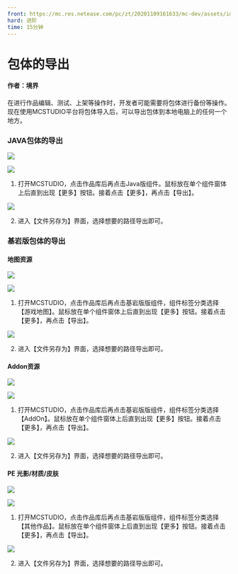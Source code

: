 ```yaml
---
front: https://mc.res.netease.com/pc/zt/20201109161633/mc-dev/assets/img/2_1.9097d2e2.jpg
hard: 进阶
time: 15分钟
---
```


# 包体的导出



#### 作者：境界



在进行作品编辑、测试、上架等操作时，开发者可能需要将包体进行备份等操作。现在使用MCSTUDIO平台将包体导入后，可以导出包体到本地电脑上的任何一个地方。



### JAVA包体的导出

![](./images/2_1.jpg)



![](./images/2_2.jpg)



1) 打开MCSTUDIO，点击作品库后再点击Java版组件。鼠标放在单个组件窗体上后直到出现【更多】按钮。接着点击【更多】，再点击【导出】。

![](./images/2_3.jpg)



2) 进入【文件另存为】界面，选择想要的路径导出即可。



### 基岩版包体的导出

#### 地图资源

![](./images/2_4.jpg)



![](./images/2_5.jpg)



1) 打开MCSTUDIO，点击作品库后再点击基岩版版组件，组件标签分类选择【游戏地图】。鼠标放在单个组件窗体上后直到出现【更多】按钮。接着点击【更多】，再点击【导出】。

![](./images/2_6.jpg)



2) 进入【文件另存为】界面，选择想要的路径导出即可。



#### Addon资源

![](./images/2_7.jpg)



![](./images/2_8.jpg)



1) 打开MCSTUDIO，点击作品库后再点击基岩版版组件，组件标签分类选择【AddOn】。鼠标放在单个组件窗体上后直到出现【更多】按钮。接着点击【更多】，再点击【导出】。

![](./images/2_9.jpg)



2) 进入【文件另存为】界面，选择想要的路径导出即可。



#### PE 光影/材质/皮肤

![](./images/2_10.jpg)



![](./images/2_11.jpg)



1) 打开MCSTUDIO，点击作品库后再点击基岩版版组件，组件标签分类选择【其他作品】。鼠标放在单个组件窗体上后直到出现【更多】按钮。接着点击【更多】，再点击【导出】。

![](./images/2_12.jpg)



2) 进入【文件另存为】界面，选择想要的路径导出即可。